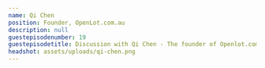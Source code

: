 ```yaml
---
name: Qi Chen
position: Founder, OpenLot.com.au
description: null
guestepisodenumber: 19
guestepisodetitle: Discussion with Qi Chen - The founder of Openlot.com.au
headshot: assets/uploads/qi-chen.png
---
```

